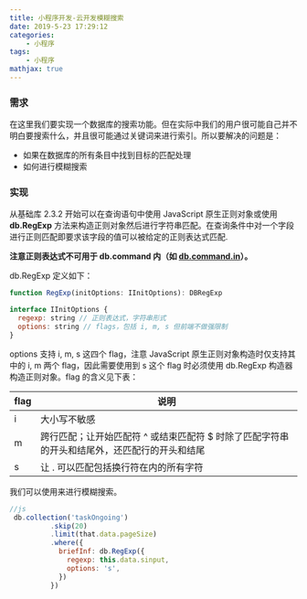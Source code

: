 ```yaml
---
title: 小程序开发-云开发模糊搜索
date: 2019-5-23 17:29:12
categories:
    - 小程序
tags: 
    - 小程序
mathjax: true
---
```


### 需求
在这里我们要实现一个数据库的搜索功能。但在实际中我们的用户很可能自己并不明白要搜索什么，并且很可能通过关键词来进行索引。所以要解决的问题是：

*   如果在数据库的所有条目中找到目标的匹配处理
*   如何进行模糊搜索

### 实现

从基础库 2.3.2 开始可以在查询语句中使用 JavaScript 原生正则对象或使用 **db.RegExp** 方法来构造正则对象然后进行字符串匹配。在查询条件中对一个字段进行正则匹配即要求该字段的值可以被给定的正则表达式匹配.

**注意正则表达式不可用于 db.command 内（如 [db.command.in](http://db.command.in)）。**

db.RegExp 定义如下：

```JavaScript
function RegExp(initOptions: IInitOptions): DBRegExp

interface IInitOptions {
  regexp: string // 正则表达式，字符串形式
  options: string // flags，包括 i, m, s 但前端不做强限制
}
```

options 支持 i, m, s 这四个 flag，注意 JavaScript 原生正则对象构造时仅支持其中的 i, m 两个 flag，因此需要使用到 s 这个 flag 时必须使用 db.RegExp 构造器构造正则对象。flag 的含义见下表：

<table>
<thead>
<tr>
<th>flag</th>
<th>说明</th>
</tr>
</thead>
<tbody>
<tr>
<td>i</td>
<td>大小写不敏感</td>
</tr>
<tr>
<td>m</td>
<td>跨行匹配；让开始匹配符 ^ 或结束匹配符 $ 时除了匹配字符串的开头和结尾外，还匹配行的开头和结尾</td>
</tr>
<tr>
<td>s</td>
<td>让 . 可以匹配包括换行符在内的所有字符</td>
</tr>
</tbody>
</table>

我们可以使用来进行模糊搜索。

```JavaScript
//js
 db.collection('taskOngoing')
          .skip(20)
          .limit(that.data.pageSize)
          .where({
            briefInf: db.RegExp({
              regexp: this.data.sinput,
              options: 's',
            })
          })
```